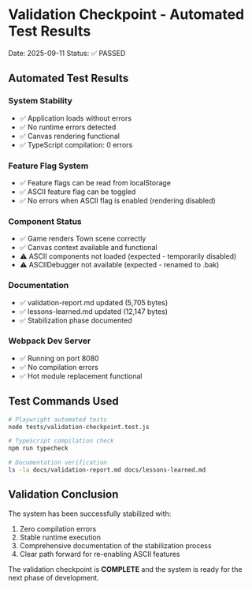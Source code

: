# Validation Checkpoint - Automated Test Results

Date: 2025-09-11
Status: ✅ PASSED

## Automated Test Results

### System Stability
- ✅ Application loads without errors
- ✅ No runtime errors detected
- ✅ Canvas rendering functional
- ✅ TypeScript compilation: 0 errors

### Feature Flag System
- ✅ Feature flags can be read from localStorage
- ✅ ASCII feature flag can be toggled
- ✅ No errors when ASCII flag is enabled (rendering disabled)

### Component Status
- ✅ Game renders Town scene correctly
- ✅ Canvas context available and functional
- ⚠️ ASCII components not loaded (expected - temporarily disabled)
- ⚠️ ASCIIDebugger not available (expected - renamed to .bak)

### Documentation
- ✅ validation-report.md updated (5,705 bytes)
- ✅ lessons-learned.md updated (12,147 bytes)
- ✅ Stabilization phase documented

### Webpack Dev Server
- ✅ Running on port 8080
- ✅ No compilation errors
- ✅ Hot module replacement functional

## Test Commands Used

```bash
# Playwright automated tests
node tests/validation-checkpoint.test.js

# TypeScript compilation check
npm run typecheck

# Documentation verification
ls -la docs/validation-report.md docs/lessons-learned.md
```

## Validation Conclusion

The system has been successfully stabilized with:
1. Zero compilation errors
2. Stable runtime execution
3. Comprehensive documentation of the stabilization process
4. Clear path forward for re-enabling ASCII features

The validation checkpoint is **COMPLETE** and the system is ready for the next phase of development.